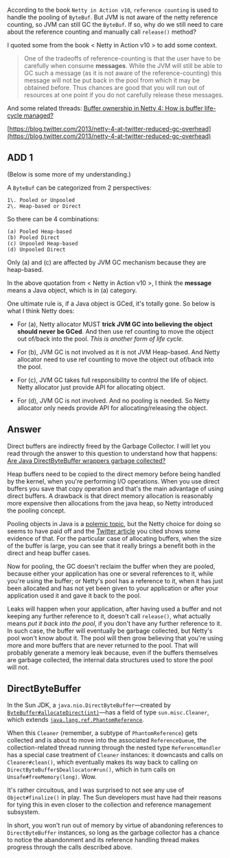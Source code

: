 According to the book `Netty in Action v10`, `reference counting` is used to handle the pooling of `ByteBuf`. But JVM is not aware of the netty reference counting, so JVM can still GC the `ByteBuf`. If so, why do we still need to care about the reference counting and manually call `release()` method?

I quoted some from the book < Netty in Action v10 > to add some context.

> One of the tradeoffs of reference-counting is that the user have to be carefully when consume **messages**. While the JVM will still be able to GC such a message (as it is not aware of the reference-counting) this message will not be put back in the pool from which it may be obtained before. Thus chances are good that you will run out of resources at one point if you do not carefully release these messages.

And some related threads: [Buffer ownership in Netty 4: How is buffer life-cycle managed?](https://stackoverflow.com/questions/15781276/buffer-ownership-in-netty-4-how-is-buffer-life-cycle-managed)

[https://blog.twitter.com/2013/netty-4-at-twitter-reduced-gc-overhead](https://blog.twitter.com/2013/netty-4-at-twitter-reduced-gc-overhead)

## ADD 1

(Below is some more of my understanding.)

A `ByteBuf` can be categorized from 2 perspectives:

```
1\. Pooled or Unpooled
2\. Heap-based or Direct

```

So there can be 4 combinations:

```
(a) Pooled Heap-based
(b) Pooled Direct
(c) Unpooled Heap-based
(d) Unpooled Direct

```

Only (a) and (c) are affected by JVM GC mechanism because they are heap-based.

In the above quotation from < Netty in Action v10 >, I think the **message** means a Java object, which is in (a) category.

One ultimate rule is, if a Java object is GCed, it's totally gone. So below is what I think Netty does:

*   For (a), Netty allocator MUST **trick JVM GC into believing the object should never be GCed**. And then use ref counting to move the object out of/back into the pool. _This is another form of life cycle_.

*   For (b), JVM GC is not involved as it is not JVM Heap-based. And Netty allocator need to use ref counting to move the object out of/back into the pool.

*   For (c), JVM GC takes full responsibility to control the life of object. Netty allocator just provide API for allocating object.

*   For (d), JVM GC is not involved. And no pooling is needed. So Netty allocator only needs provide API for allocating/releasing the object.




## Answer
Direct buffers are indirectly freed by the Garbage Collector. I will let you read through the answer to this question to understand how that happens: [Are Java DirectByteBuffer wrappers garbage collected?](https://stackoverflow.com/questions/6697709/are-java-directbytebuffer-wrappers-garbage-collected)

Heap buffers need to be copied to the direct memory before being handled by the kernel, when you're performing I/O operations. When you use direct buffers you save that copy operation and that's the main advantage of using direct buffers. A drawback is that direct memory allocation is reasonably more expensive then allocations from the java heap, so Netty introduced the pooling concept.

Pooling objects in Java is a [polemic topic](http://en.wikipedia.org/wiki/Object_pool_pattern#Criticism), but the Netty choice for doing so seems to have paid off and the [Twitter article](https://blog.twitter.com/2013/netty-4-at-twitter-reduced-gc-overhead) you cited shows some evidence of that. For the particular case of allocating buffers, when the size of the buffer is large, you can see that it really brings a benefit both in the direct and heap buffer cases.

Now for pooling, the GC doesn't reclaim the buffer when they are pooled, because either your application has one or several references to it, while you're using the buffer; or Netty's pool has a reference to it, when it has just been allocated and has not yet been given to your application or after your application used it and gave it back to the pool.

Leaks will happen when your application, after having used a buffer and not keeping any further reference to it, doesn't call `release()`, what actually means _put it back into the pool_, if you don't have any further reference to it. In such case, the buffer will eventually be garbage collected, but Netty's pool won't know about it. The pool will then grow believing that you're using more and more buffers that are never returned to the pool. That will probably generate a memory leak because, even if the buffers themselves are garbage collected, the internal data structures used to store the pool will not.


## DirectByteBuffer
In the Sun JDK, a `java.nio.DirectByteBuffer`—created by [`ByteBuffer#allocateDirect(int)`](http://download.oracle.com/javase/6/docs/api/java/nio/ByteBuffer.html#allocateDirect%28int%29)—has a field of type `sun.misc.Cleaner`, which extends [`java.lang.ref.PhantomReference`](http://download.oracle.com/javase/6/docs/api/java/lang/ref/PhantomReference.html).

When this `Cleaner` (remember, a subtype of `PhantomReference`) gets collected and is about to move into the associated `ReferenceQueue`, the collection-related thread running through the nested type `ReferenceHandler` has a special case treatment of `Cleaner` instances: it downcasts and calls on `Cleaner#clean()`, which eventually makes its way back to calling on `DirectByteBuffer$Deallocator#run()`, which in turn calls on `Unsafe#freeMemory(long)`. Wow.

It's rather circuitous, and I was surprised to not see any use of `Object#finalize()` in play. The Sun developers must have had their reasons for tying this in even closer to the collection and reference management subsystem.

In short, you won't run out of memory by virtue of abandoning references to `DirectByteBuffer` instances, so long as the garbage collector has a chance to notice the abandonment and its reference handling thread makes progress through the calls described above.
